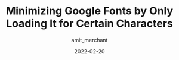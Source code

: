 ---
author: amit_merchant
date: 2022-02-20
tags:
  - typography
  - fonts
  - performance
target_url: https://www.amitmerchant.com/minimizing-google-fonts-by-loading-it-for-certain-characters/
title: Minimizing Google Fonts by Only Loading It for Certain Characters
---